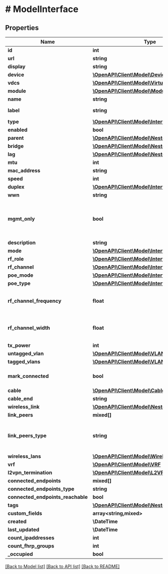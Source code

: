 # # ModelInterface

## Properties

Name | Type | Description | Notes
------------ | ------------- | ------------- | -------------
**id** | **int** |  | [readonly]
**url** | **string** |  | [readonly]
**display** | **string** |  | [readonly]
**device** | [**\OpenAPI\Client\Model\Device**](Device.md) |  |
**vdcs** | [**\OpenAPI\Client\Model\VirtualDeviceContext[]**](VirtualDeviceContext.md) |  | [optional]
**module** | [**\OpenAPI\Client\Model\Module**](Module.md) |  | [optional]
**name** | **string** |  |
**label** | **string** | Physical label | [optional]
**type** | [**\OpenAPI\Client\Model\InterfaceType**](InterfaceType.md) |  |
**enabled** | **bool** |  | [optional]
**parent** | [**\OpenAPI\Client\Model\NestedInterface**](NestedInterface.md) |  | [optional]
**bridge** | [**\OpenAPI\Client\Model\NestedInterface**](NestedInterface.md) |  | [optional]
**lag** | [**\OpenAPI\Client\Model\NestedInterface**](NestedInterface.md) |  | [optional]
**mtu** | **int** |  | [optional]
**mac_address** | **string** |  | [optional]
**speed** | **int** |  | [optional]
**duplex** | [**\OpenAPI\Client\Model\InterfaceDuplex**](InterfaceDuplex.md) |  | [optional]
**wwn** | **string** |  | [optional]
**mgmt_only** | **bool** | This interface is used only for out-of-band management | [optional]
**description** | **string** |  | [optional]
**mode** | [**\OpenAPI\Client\Model\InterfaceMode**](InterfaceMode.md) |  | [optional]
**rf_role** | [**\OpenAPI\Client\Model\InterfaceRfRole**](InterfaceRfRole.md) |  | [optional]
**rf_channel** | [**\OpenAPI\Client\Model\InterfaceRfChannel**](InterfaceRfChannel.md) |  | [optional]
**poe_mode** | [**\OpenAPI\Client\Model\InterfacePoeMode**](InterfacePoeMode.md) |  | [optional]
**poe_type** | [**\OpenAPI\Client\Model\InterfacePoeType**](InterfacePoeType.md) |  | [optional]
**rf_channel_frequency** | **float** | Populated by selected channel (if set) | [optional]
**rf_channel_width** | **float** | Populated by selected channel (if set) | [optional]
**tx_power** | **int** |  | [optional]
**untagged_vlan** | [**\OpenAPI\Client\Model\VLAN**](VLAN.md) |  | [optional]
**tagged_vlans** | [**\OpenAPI\Client\Model\VLAN[]**](VLAN.md) |  | [optional]
**mark_connected** | **bool** | Treat as if a cable is connected | [optional]
**cable** | [**\OpenAPI\Client\Model\Cable**](Cable.md) |  | [readonly]
**cable_end** | **string** |  | [readonly]
**wireless_link** | [**\OpenAPI\Client\Model\NestedWirelessLink**](NestedWirelessLink.md) |  | [readonly]
**link_peers** | **mixed[]** |  | [readonly]
**link_peers_type** | **string** | Return the type of the peer link terminations, or None. | [readonly]
**wireless_lans** | [**\OpenAPI\Client\Model\WirelessLAN[]**](WirelessLAN.md) |  | [optional]
**vrf** | [**\OpenAPI\Client\Model\VRF**](VRF.md) |  | [optional]
**l2vpn_termination** | [**\OpenAPI\Client\Model\L2VPNTermination**](L2VPNTermination.md) |  | [readonly]
**connected_endpoints** | **mixed[]** |  | [readonly]
**connected_endpoints_type** | **string** |  | [readonly]
**connected_endpoints_reachable** | **bool** |  | [readonly]
**tags** | [**\OpenAPI\Client\Model\NestedTag[]**](NestedTag.md) |  | [optional]
**custom_fields** | **array<string,mixed>** |  | [optional]
**created** | **\DateTime** |  | [readonly]
**last_updated** | **\DateTime** |  | [readonly]
**count_ipaddresses** | **int** |  | [readonly]
**count_fhrp_groups** | **int** |  | [readonly]
**_occupied** | **bool** |  | [readonly]

[[Back to Model list]](../../README.md#models) [[Back to API list]](../../README.md#endpoints) [[Back to README]](../../README.md)
